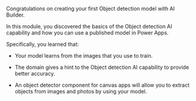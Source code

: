 Congratulations on creating your first Object detection model with AI Builder. 

In this module, you discovered the basics of the Object detection AI capability and how you can use a published model in Power Apps. 

Specifically, you learned that: 

-   Your model learns from the images that you use to train. 

-   The domain gives a hint to the Object detection AI capability to provide better accuracy.

-   An object detector component for canvas apps will allow you to extract objects from images and photos by using your model. 
